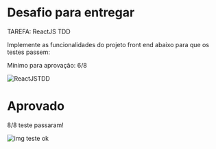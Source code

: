 # Desafio para entregar

TAREFA: ReactJS TDD

Implemente as funcionalidades do projeto front end abaixo para que os testes passem:

Mínimo para aprovação: 6/8

![ReactJSTDD](https://user-images.githubusercontent.com/30321724/182475923-d323dee8-bdf4-4264-abba-699aa1378fd6.PNG)

# Aprovado 
8/8 teste passaram!

![img teste ok](https://user-images.githubusercontent.com/30321724/182476708-6fbe81fd-edb9-467e-9f78-df31519c8ded.PNG)
